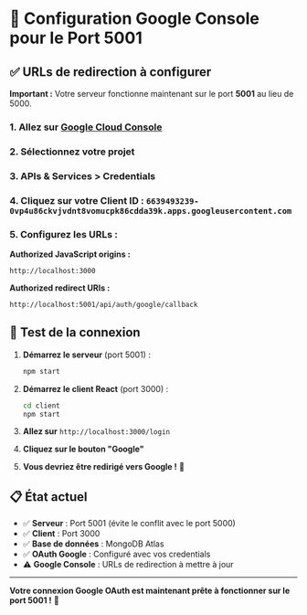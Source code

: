 # 🔧 Configuration Google Console pour le Port 5001

## ✅ URLs de redirection à configurer

**Important :** Votre serveur fonctionne maintenant sur le port **5001** au lieu de 5000.

### 1. Allez sur [Google Cloud Console](https://console.cloud.google.com/)

### 2. Sélectionnez votre projet

### 3. APIs & Services > Credentials

### 4. Cliquez sur votre Client ID : `6639493239-0vp4u86ckvjvdnt8vomucpk86cdda39k.apps.googleusercontent.com`

### 5. Configurez les URLs :

**Authorized JavaScript origins :**
```
http://localhost:3000
```

**Authorized redirect URIs :**
```
http://localhost:5001/api/auth/google/callback
```

## 🚀 Test de la connexion

1. **Démarrez le serveur** (port 5001) :
   ```bash
   npm start
   ```

2. **Démarrez le client React** (port 3000) :
   ```bash
   cd client
   npm start
   ```

3. **Allez sur** `http://localhost:3000/login`

4. **Cliquez sur le bouton "Google"**

5. **Vous devriez être redirigé vers Google !** 🎉

## 📋 État actuel

- ✅ **Serveur** : Port 5001 (évite le conflit avec le port 5000)
- ✅ **Client** : Port 3000
- ✅ **Base de données** : MongoDB Atlas
- ✅ **OAuth Google** : Configuré avec vos credentials
- ⚠️ **Google Console** : URLs de redirection à mettre à jour

---

**Votre connexion Google OAuth est maintenant prête à fonctionner sur le port 5001 !** 🚀
